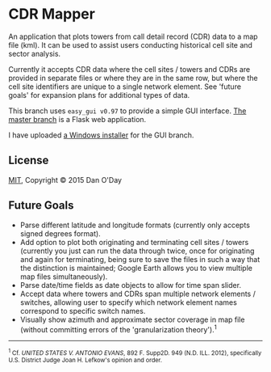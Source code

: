 # CDR Mapper

An application that plots towers from call detail record (CDR) data to a map file (kml). It can be used to assist users conducting historical cell site and sector analysis.

Currently it accepts CDR data where the cell sites / towers and CDRs are provided in separate files or where they are in the same row, but where the cell site identifiers are unique to a single network element. See 'future goals' for expansion plans for additional types of data.

This branch uses `easy_gui v0.97` to provide a simple GUI interface. [The master branch](https://github.com/danzek/cdr-mapper/tree/master) is a Flask web application.

I have uploaded [a Windows installer](https://github.com/danzek/cdr-mapper/tree/gui/installer) for the GUI branch.

## License

[MIT](https://github.com/danzek/cdr-mapper/blob/master/LICENSE), Copyright &copy; 2015 Dan O'Day

## Future Goals

 - Parse different latitude and longitude formats (currently only accepts signed degrees format).
 - Add option to plot both originating and terminating cell sites / towers (currently you just can run the data through twice, once for originating and again for terminating, being sure to save the files in such a way that the distinction is maintained; Google Earth allows you to view multiple map files simultaneously).
 - Parse date/time fields as date objects to allow for time span slider.
 - Accept data where towers and CDRs span multiple network elements / switches, allowing user to specify which network element names correspond to specific switch names.
 - Visually show azimuth and approximate sector coverage in map file (without committing errors of the 'granularization theory').<sup>1</sup>

----------------------------

<sub><sup>1</sup> Cf. *UNITED STATES V. ANTONIO EVANS*, 892 F. Supp2D. 949 (N.D. ILL. 2012), specifically U.S. District Judge Joan H. Lefkow's opinion and order.</sub>
